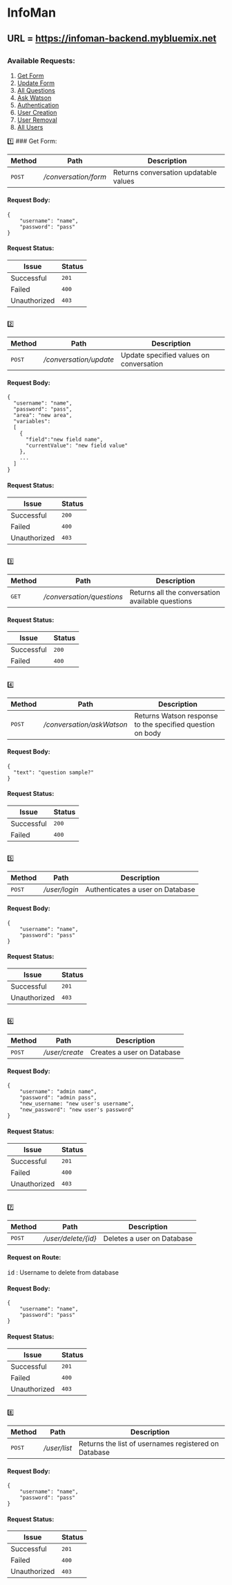 # InfoMan
## URL = https://infoman-backend.mybluemix.net
##
### Available Requests:
1. [Get Form](#get_form)
2. [Update Form](#update_form)
3. [All Questions](#all_questions)
4. [Ask Watson](#ask_watson)
5. [Authentication](#authentication)
6. [User Creation](#user_creation)
7. [User Removal](#user_removal)
8. [All Users](#all_users)

<a name="get_form"></a>
:one: ### Get Form: 

Method          | Path              | Description 
--------------- | ------------------| -----------
<kbd>POST</kbd> | */conversation/form*| Returns conversation updatable values
#### Request Body:
```
{
	"username": "name",
	"password": "pass"
}
```
#### Request Status:
Issue    | Status
-------- | ---
Successful| <kbd>201</kbd>
Failed    | <kbd>400</kbd>
Unauthorized | <kbd>403</kbd>
##
:two: <a name="update_form"></a>

Method          | Path              | Description 
--------------- | ------------------| -----------
<kbd>POST</kbd> | */conversation/update*| Update specified values on conversation
#### Request Body:
```
{
  "username": "name",
  "password": "pass",
  "area": "new area",
  "variables": 
  [
    { 
      "field":"new field name",
      "currentValue": "new field value"
    },
    ...
  ]
}
```
#### Request Status:
Issue    | Status
-------- | ---
Successful| <kbd>200</kbd>
Failed    | <kbd>400</kbd>
Unauthorized | <kbd>403</kbd>
##
:three: <a name="all_questions"></a>

Method          | Path              | Description 
--------------- | ------------------| -----------
<kbd>GET</kbd> | */conversation/questions*| Returns all the conversation available questions
#### Request Status:
Issue    | Status
-------- | ---
Successful| <kbd>200</kbd>
Failed    | <kbd>400</kbd>
##
:four: <a name="ask_watson"></a>

Method          | Path              | Description 
--------------- | ------------------| -----------
<kbd>POST</kbd> | */conversation/askWatson*| Returns Watson response to the specified question on body
#### Request Body:
```
{
  "text": "question sample?"
}
```
#### Request Status:
Issue    | Status
-------- | ---
Successful| <kbd>200</kbd>
Failed    | <kbd>400</kbd>
##
:five: <a name="authentication"></a>

Method          | Path              | Description 
--------------- | ------------------| -----------
<kbd>POST</kbd> | */user/login*| Authenticates a user on Database
#### Request Body:
```
{
	"username": "name",
	"password": "pass"
}
```
#### Request Status:
Issue    | Status
-------- | ---
Successful| <kbd>201</kbd>
Unauthorized | <kbd>403</kbd>
##
:six: <a name="user_creation"></a>

Method          | Path              | Description 
--------------- | ------------------| -----------
<kbd>POST</kbd> | */user/create*| Creates a user on Database
#### Request Body:
```
{
	"username": "admin name",
	"password": "admin pass",
	"new_username: "new user's username",
	"new_password": "new user's password"
}
```
#### Request Status:
Issue    | Status
-------- | ---
Successful| <kbd>201</kbd>
Failed    | <kbd>400</kbd>
Unauthorized | <kbd>403</kbd>
##
:seven: <a name="user_removal"></a>

Method          | Path              | Description 
--------------- | ------------------| -----------
<kbd>POST</kbd> | */user/delete/{id}*| Deletes a user on Database
#### Request on Route:
<kbd>id</kbd> : Username to delete from database
#### Request Body:
```
{
	"username": "name",
	"password": "pass"
}
```
#### Request Status:
Issue    | Status
-------- | ---
Successful| <kbd>201</kbd>
Failed    | <kbd>400</kbd>
Unauthorized | <kbd>403</kbd>
##
:eight: <a name="all_users"></a>

Method          | Path              | Description 
--------------- | ------------------| -----------
<kbd>POST</kbd> | */user/list*| Returns the list of usernames registered on Database
#### Request Body:
```
{
	"username": "name",
	"password": "pass"
}
```
#### Request Status:
Issue    | Status
-------- | ---
Successful| <kbd>201</kbd>
Failed    | <kbd>400</kbd>
Unauthorized | <kbd>403</kbd>
